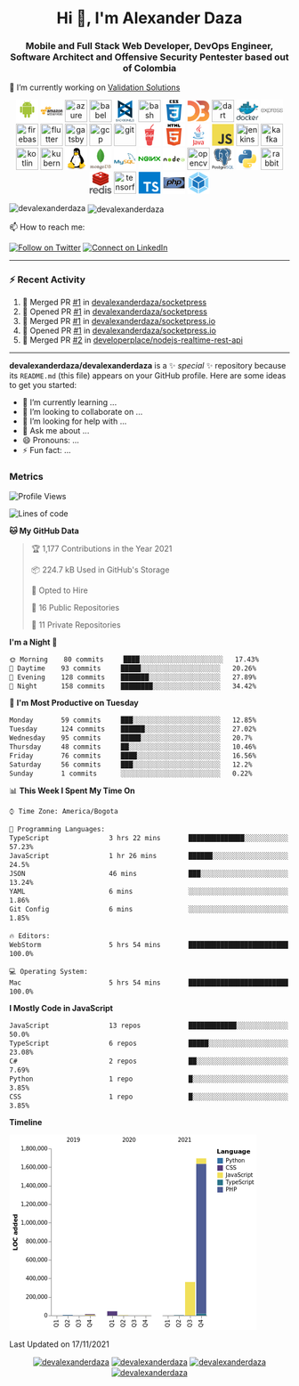 <h1 align="center">Hi 👋, I'm Alexander Daza</h1>
<h3 align="center">Mobile and Full Stack Web Developer, DevOps Engineer, Software Architect and Offensive Security Pentester based out of Colombia</h3>

🔭 I’m currently working on [Validation Solutions](https://www.validation.global)

<p align="center"><img src="https://raw.githubusercontent.com/devicons/devicon/master/icons/android/android-original-wordmark.svg" title="android" width="40" height="40"/> <img src="https://raw.githubusercontent.com/devicons/devicon/master/icons/amazonwebservices/amazonwebservices-original-wordmark.svg" title="aws" width="40" height="40"/> <img src="https://www.vectorlogo.zone/logos/microsoft_azure/microsoft_azure-icon.svg" title="azure" width="40" height="40"/> <img src="https://www.vectorlogo.zone/logos/babeljs/babeljs-icon.svg" title="babel" width="40" height="40"/> <img src="https://raw.githubusercontent.com/devicons/devicon/master/icons/backbonejs/backbonejs-original-wordmark.svg" title="backbonejs" width="40" height="40"/> <img src="https://www.vectorlogo.zone/logos/gnu_bash/gnu_bash-icon.svg" title="bash" width="40" height="40"/> <img src="https://raw.githubusercontent.com/devicons/devicon/master/icons/css3/css3-original-wordmark.svg" title="css3" width="40" height="40"/> <img src="https://raw.githubusercontent.com/devicons/devicon/master/icons/d3js/d3js-original.svg" title="d3js" width="40" height="40"/> <img src="https://www.vectorlogo.zone/logos/dartlang/dartlang-icon.svg" title="dart" width="40" height="40"/> <img src="https://raw.githubusercontent.com/devicons/devicon/master/icons/docker/docker-original-wordmark.svg" title="docker" width="40" height="40"/> <img src="https://raw.githubusercontent.com/devicons/devicon/master/icons/express/express-original-wordmark.svg" title="express" width="40" height="40"/> <img src="https://www.vectorlogo.zone/logos/firebase/firebase-icon.svg" title="firebase" width="40" height="40"/> <img src="https://www.vectorlogo.zone/logos/flutterio/flutterio-icon.svg" title="flutter" width="40" height="40"/> <img src="https://www.vectorlogo.zone/logos/gatsbyjs/gatsbyjs-icon.svg" title="gatsby" width="40" height="40"/> <img src="https://www.vectorlogo.zone/logos/google_cloud/google_cloud-icon.svg" title="gcp" width="40" height="40"/> <img src="https://www.vectorlogo.zone/logos/git-scm/git-scm-icon.svg" title="git" width="40" height="40"/> <img src="https://raw.githubusercontent.com/devicons/devicon/master/icons/gulp/gulp-plain.svg" title="gulp" width="40" height="40"/> <img src="https://raw.githubusercontent.com/devicons/devicon/master/icons/html5/html5-original-wordmark.svg" title="html5" width="40" height="40"/> <img src="https://raw.githubusercontent.com/devicons/devicon/master/icons/java/java-original-wordmark.svg" title="java" width="40" height="40"/> <img src="https://raw.githubusercontent.com/devicons/devicon/master/icons/javascript/javascript-original.svg" title="javascript" width="40" height="40"/> <img src="https://www.vectorlogo.zone/logos/jenkins/jenkins-icon.svg" title="jenkins" width="40" height="40"/> <img src="https://www.vectorlogo.zone/logos/apache_kafka/apache_kafka-icon.svg" title="kafka" width="40" height="40"/> <img src="https://www.vectorlogo.zone/logos/kotlinlang/kotlinlang-icon.svg" title="kotlin" width="40" height="40"/> <img src="https://www.vectorlogo.zone/logos/kubernetes/kubernetes-icon.svg" title="kubernetes" width="40" height="40"/> <img src="https://raw.githubusercontent.com/devicons/devicon/master/icons/linux/linux-original.svg" title="linux" width="40" height="40"/> <img src="https://raw.githubusercontent.com/devicons/devicon/master/icons/mongodb/mongodb-original-wordmark.svg" title="mongodb" width="40" height="40"/> <img src="https://raw.githubusercontent.com/devicons/devicon/master/icons/mysql/mysql-original-wordmark.svg" title="mysql" width="40" height="40"/> <img src="https://raw.githubusercontent.com/devicons/devicon/master/icons/nginx/nginx-original.svg" title="nginx" width="40" height="40"/> <img src="https://raw.githubusercontent.com/devicons/devicon/master/icons/nodejs/nodejs-original-wordmark.svg" title="nodejs" width="40" height="40"/> <img src="https://www.vectorlogo.zone/logos/opencv/opencv-icon.svg" title="opencv" width="40" height="40"/> <img src="https://raw.githubusercontent.com/devicons/devicon/master/icons/postgresql/postgresql-original-wordmark.svg" title="postgresql" width="40" height="40"/> <img src="https://raw.githubusercontent.com/devicons/devicon/master/icons/python/python-original.svg" title="python" width="40" height="40"/> <img src="https://www.vectorlogo.zone/logos/rabbitmq/rabbitmq-icon.svg" title="rabbitMQ" width="40" height="40"/> <img src="https://raw.githubusercontent.com/devicons/devicon/master/icons/redis/redis-original-wordmark.svg" title="redis" width="40" height="40"/> <img src="https://www.vectorlogo.zone/logos/tensorflow/tensorflow-icon.svg" title="tensorflow" width="40" height="40"/> <img src="https://raw.githubusercontent.com/devicons/devicon/master/icons/typescript/typescript-original.svg" title="typescript" width="40" height="40"/> <img src="https://raw.githubusercontent.com/devicons/devicon/master/icons/php/php-original.svg" title="typescript" width="40" height="40"/> <img src="https://raw.githubusercontent.com/devicons/devicon/master/icons/webpack/webpack-original.svg" title="webpack" width="40" height="40"/></p><p><img align="left" src="https://github-readme-stats.vercel.app/api/top-langs/?username=devalexanderdaza&layout=compact&hide=html" title="devalexanderdaza" /></p>

<p>&nbsp;<img align="center" src="https://github-readme-stats.vercel.app/api?username=devalexanderdaza&show_icons=true&count_private=true" alt="devalexanderdaza" /></p>

📫 How to reach me:

[![Follow on Twitter](https://img.shields.io/badge/--twitter?label=Twitter&logo=Twitter&style=social)](https://twitter.com/devalexanderdaz) [![Connect on LinkedIn](https://img.shields.io/badge/--linkedin?label=LinkedIn&logo=LinkedIn&style=social)](https://www.linkedin.com/in/alexander-daza-50a925147/)

---

### ⚡ Recent Activity

<!--START_SECTION:activity-->
1. 🎉 Merged PR [#1](https://github.com/devalexanderdaza/socketpress/pull/1) in [devalexanderdaza/socketpress](https://github.com/devalexanderdaza/socketpress)
2. 💪 Opened PR [#1](https://github.com/devalexanderdaza/socketpress/pull/1) in [devalexanderdaza/socketpress](https://github.com/devalexanderdaza/socketpress)
3. 🎉 Merged PR [#1](https://github.com/devalexanderdaza/socketpress.io/pull/1) in [devalexanderdaza/socketpress.io](https://github.com/devalexanderdaza/socketpress.io)
4. 💪 Opened PR [#1](https://github.com/devalexanderdaza/socketpress.io/pull/1) in [devalexanderdaza/socketpress.io](https://github.com/devalexanderdaza/socketpress.io)
5. 🎉 Merged PR [#2](https://github.com/developerplace/nodejs-realtime-rest-api/pull/2) in [developerplace/nodejs-realtime-rest-api](https://github.com/developerplace/nodejs-realtime-rest-api)
<!--END_SECTION:activity-->

---

**devalexanderdaza/devalexanderdaza** is a ✨ _special_ ✨ repository because its `README.md` (this file) appears on your
GitHub profile. Here are some ideas to get you started:

- 🌱 I’m currently learning ...
- 👯 I’m looking to collaborate on ...
- 🤔 I’m looking for help with ...
- 💬 Ask me about ...
- 😄 Pronouns: ...
- ⚡ Fun fact: ...

### Metrics

<!--START_SECTION:waka-->
![Profile Views](http://img.shields.io/badge/Profile%20Views-14-blue)

![Lines of code](https://img.shields.io/badge/From%20Hello%20World%20I%27ve%20Written-2.1%20million%20lines%20of%20code-blue)

**🐱 My GitHub Data** 

> 🏆 1,177 Contributions in the Year 2021
 > 
> 📦 224.7 kB Used in GitHub's Storage 
 > 
> 💼 Opted to Hire
 > 
> 📜 16 Public Repositories 
 > 
> 🔑 11 Private Repositories  
 > 
**I'm a Night 🦉** 

```text
🌞 Morning    80 commits     ████░░░░░░░░░░░░░░░░░░░░░   17.43% 
🌆 Daytime    93 commits     █████░░░░░░░░░░░░░░░░░░░░   20.26% 
🌃 Evening    128 commits    ███████░░░░░░░░░░░░░░░░░░   27.89% 
🌙 Night      158 commits    ████████░░░░░░░░░░░░░░░░░   34.42%

```
📅 **I'm Most Productive on Tuesday** 

```text
Monday       59 commits     ███░░░░░░░░░░░░░░░░░░░░░░   12.85% 
Tuesday      124 commits    ██████░░░░░░░░░░░░░░░░░░░   27.02% 
Wednesday    95 commits     █████░░░░░░░░░░░░░░░░░░░░   20.7% 
Thursday     48 commits     ██░░░░░░░░░░░░░░░░░░░░░░░   10.46% 
Friday       76 commits     ████░░░░░░░░░░░░░░░░░░░░░   16.56% 
Saturday     56 commits     ███░░░░░░░░░░░░░░░░░░░░░░   12.2% 
Sunday       1 commits      ░░░░░░░░░░░░░░░░░░░░░░░░░   0.22%

```


📊 **This Week I Spent My Time On** 

```text
⌚︎ Time Zone: America/Bogota

💬 Programming Languages: 
TypeScript               3 hrs 22 mins       ██████████████░░░░░░░░░░░   57.23% 
JavaScript               1 hr 26 mins        ██████░░░░░░░░░░░░░░░░░░░   24.5% 
JSON                     46 mins             ███░░░░░░░░░░░░░░░░░░░░░░   13.24% 
YAML                     6 mins              ░░░░░░░░░░░░░░░░░░░░░░░░░   1.86% 
Git Config               6 mins              ░░░░░░░░░░░░░░░░░░░░░░░░░   1.85%

🔥 Editors: 
WebStorm                 5 hrs 54 mins       █████████████████████████   100.0%

💻 Operating System: 
Mac                      5 hrs 54 mins       █████████████████████████   100.0%

```

**I Mostly Code in JavaScript** 

```text
JavaScript               13 repos            ████████████░░░░░░░░░░░░░   50.0% 
TypeScript               6 repos             █████░░░░░░░░░░░░░░░░░░░░   23.08% 
C#                       2 repos             ██░░░░░░░░░░░░░░░░░░░░░░░   7.69% 
Python                   1 repo              █░░░░░░░░░░░░░░░░░░░░░░░░   3.85% 
CSS                      1 repo              █░░░░░░░░░░░░░░░░░░░░░░░░   3.85%

```


**Timeline**

![Chart not found](https://raw.githubusercontent.com/devalexanderdaza/devalexanderdaza/main/charts/bar_graph.png) 


 Last Updated on 17/11/2021
<!--END_SECTION:waka-->

<p align="center">
<a href="https://www.alexanderdaza.com" target="blank"><img align="center" src="https://cdn.jsdelivr.net/npm/simple-icons@3.0.1/icons/googlechrome.svg" alt="devalexanderdaza" height="30" width="30" /></a>
<a href="https://dev.to/devalexanderdaza" target="blank"><img align="center" src="https://cdn.jsdelivr.net/npm/simple-icons@3.0.1/icons/dev-dot-to.svg" alt="devalexanderdaza" height="30" width="30" /></a>
<a href="https://www.linkedin.com/in/alexander-daza-50a925147/" target="blank"><img align="center" src="https://cdn.jsdelivr.net/npm/simple-icons@3.0.1/icons/linkedin.svg" alt="devalexanderdaza" height="30" width="30" /></a>
<a href="https://twitter.com/devalexanderdaza" target="blank"><img align="center" src="https://cdn.jsdelivr.net/npm/simple-icons@3.0.1/icons/twitter.svg" alt="devalexanderdaza" height="30" width="30" /></a>
</p>
